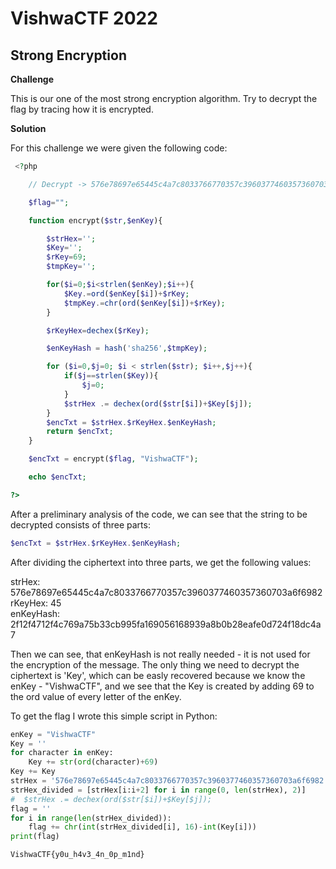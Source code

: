 # VishwaCTF 2022

## Strong Encryption

**Challenge**

This is our one of the most strong encryption algorithm. Try to decrypt the flag by tracing how it is encrypted.


**Solution**

For this challenge we were given the following code:

```php
 <?php

    // Decrypt -> 576e78697e65445c4a7c8033766770357c3960377460357360703a6f6982452f12f4712f4c769a75b33cb995fa169056168939a8b0b28eafe0d724f18dc4a7

    $flag="";

    function encrypt($str,$enKey){

        $strHex='';
        $Key='';
        $rKey=69;
        $tmpKey='';

        for($i=0;$i<strlen($enKey);$i++){
            $Key.=ord($enKey[$i])+$rKey;
            $tmpKey.=chr(ord($enKey[$i])+$rKey);
        }    

        $rKeyHex=dechex($rKey);

        $enKeyHash = hash('sha256',$tmpKey);

        for ($i=0,$j=0; $i < strlen($str); $i++,$j++){
            if($j==strlen($Key)){
                $j=0;
            }
            $strHex .= dechex(ord($str[$i])+$Key[$j]);
        }
        $encTxt = $strHex.$rKeyHex.$enKeyHash;
        return $encTxt;
    }

    $encTxt = encrypt($flag, "VishwaCTF");

    echo $encTxt;

?> 
```
After a preliminary analysis of the code, we can see that the string to be decrypted consists of three parts:

```php
$encTxt = $strHex.$rKeyHex.$enKeyHash;
```
After dividing the ciphertext into three parts, we get the following values:  

strHex:    576e78697e65445c4a7c8033766770357c3960377460357360703a6f6982  
rKeyHex:   45  
enKeyHash: 2f12f4712f4c769a75b33cb995fa169056168939a8b0b28eafe0d724f18dc4a7 

Then we can see, that enKeyHash is not really needed - it is not used for the encryption of the message. The only thing we need to decrypt the ciphertext is
'Key', which can be easly recovered because we know the enKey - "VishwaCTF", and we see that the Key is created by adding 69 to the ord value of every letter
of the enKey.

To get the flag I wrote this simple script in Python:

```python
enKey = "VishwaCTF"
Key = ''
for character in enKey:
    Key += str(ord(character)+69)
Key += Key
strHex = '576e78697e65445c4a7c8033766770357c3960377460357360703a6f6982'
strHex_divided = [strHex[i:i+2] for i in range(0, len(strHex), 2)]
#  $strHex .= dechex(ord($str[$i])+$Key[$j]);
flag = ''
for i in range(len(strHex_divided)):
    flag += chr(int(strHex_divided[i], 16)-int(Key[i]))
print(flag)
```
```
VishwaCTF{y0u_h4v3_4n_0p_m1nd}
```
